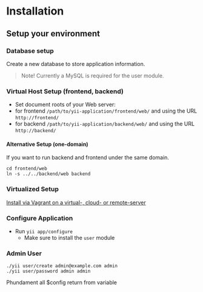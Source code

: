 Installation
============

Setup your environment
----------------------

### Database setup

Create a new database to store application information.

> Note! Currently a MySQL is required for the user module.


### Virtual Host Setup (frontend, backend)

- Set document roots of your Web server:
 - for frontend `/path/to/yii-application/frontend/web/` and using the URL `http://frontend/`
 - for backend `/path/to/yii-application/backend/web/` and using the URL `http://backend/`


#### Alternative Setup (one-domain)

If you want to run backend and frontend under the same domain.

```
cd frontend/web
ln -s ../../backend/web backend
```

### Virtualized Setup

[Install via Vagrant on a virtual-, cloud- or remote-server](virtualization.md)


### Configure Application

- Run `yii app/configure`
  - Make sure to install the `user` module


### Admin User

```
./yii user/create admin@example.com admin
./yii user/password admin admin
```

Phundament all $config return from variable
